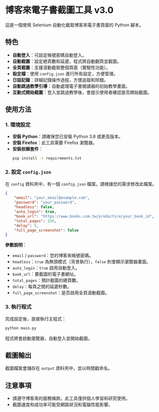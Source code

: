 # 博客來電子書截圖工具 v3.0

這是一個使用 Selenium 自動化截取博客來電子書頁面的 Python 腳本。

## 特色

-   **自動登入**：可設定帳號密碼自動登入。
-   **自動截圖**：設定總頁數和延遲，程式將自動翻頁並截圖。
-   **全頁截圖**：支援滾動截取整個頁面（實驗性功能）。
-   **設定檔**：使用 `config.json` 進行所有設定，方便管理。
-   **日誌記錄**：詳細記錄操作過程，方便追蹤和除錯。
-   **自動跳過教學引導**：自動處理電子書閱讀器的初始教學畫面。
-   **互動式開始截圖**：登入並跳過教學後，會提示使用者確認是否開始截圖。

## 使用方法

### 1. 環境設定

-   **安裝 Python**：請確保您已安裝 Python 3.8 或更高版本。
-   **安裝 Firefox**：此工具需要 Firefox 瀏覽器。
-   **安裝依賴套件**：
    ```bash
    pip install -r requirements.txt
    ```

### 2. 設定 `config.json`

在 `config` 資料夾中，有一個 `config.json` 檔案。請根據您的需求修改此檔案。

```json
{
    "email": "your_email@example.com",
    "password": "your_password",
    "headless": false,
    "auto_login": true,
    "book_url": "https://www.books.com.tw/products/e/your_book_id",
    "total_pages": 150,
    "delay": 5,
    "full_page_screenshot": false
}
```

**參數說明**：

-   `email` / `password`：您的博客來帳號密碼。
-   `headless`：`true` 為無頭模式（背景執行），`false` 則會顯示瀏覽器畫面。
-   `auto_login`：`true` 啟用自動登入。
-   `book_url`：要截圖的電子書網址。
-   `total_pages`：預計截圖的總頁數。
-   `delay`：每頁之間的延遲秒數。
-   `full_page_screenshot`：是否啟用全頁滾動截圖。

### 3. 執行程式

完成設定後，直接執行主程式：

```bash
python main.py
```

程式將會啟動瀏覽器，自動登入並開始截圖。

## 截圖輸出

截圖檔案會儲存在 `output` 資料夾中，並以時間戳命名。

## 注意事項

-   請遵守博客來的服務條款。此工具僅供個人學習和研究使用。
-   截圖速度和成功率可能受網路狀況和電腦性能影響。